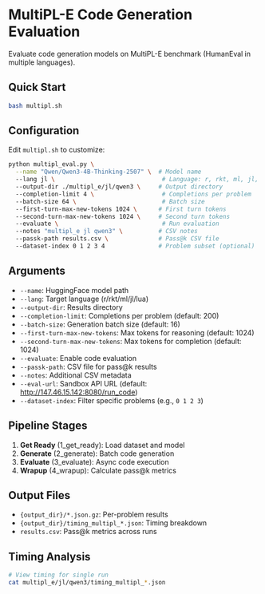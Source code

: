 # MultiPL-E Code Generation Evaluation

Evaluate code generation models on MultiPL-E benchmark (HumanEval in multiple languages).

## Quick Start

```bash
bash multipl.sh
```

## Configuration

Edit `multipl.sh` to customize:

```bash
python multipl_eval.py \
  --name "Qwen/Qwen3-4B-Thinking-2507" \  # Model name
  --lang jl \                              # Language: r, rkt, ml, jl, lua
  --output-dir ./multipl_e/jl/qwen3 \     # Output directory
  --completion-limit 4 \                   # Completions per problem
  --batch-size 64 \                        # Batch size
  --first-turn-max-new-tokens 1024 \      # First turn tokens
  --second-turn-max-new-tokens 1024 \     # Second turn tokens
  --evaluate \                             # Run evaluation
  --notes "multipl_e jl qwen3" \          # CSV notes
  --passk-path results.csv \              # Pass@k CSV file
  --dataset-index 0 1 2 3 4               # Problem subset (optional)
```

## Arguments

- `--name`: HuggingFace model path
- `--lang`: Target language (r/rkt/ml/jl/lua)
- `--output-dir`: Results directory
- `--completion-limit`: Completions per problem (default: 200)
- `--batch-size`: Generation batch size (default: 16)
- `--first-turn-max-new-tokens`: Max tokens for reasoning (default: 1024)
- `--second-turn-max-new-tokens`: Max tokens for completion (default: 1024)
- `--evaluate`: Enable code evaluation
- `--passk-path`: CSV file for pass@k results
- `--notes`: Additional CSV metadata
- `--eval-url`: Sandbox API URL (default: http://147.46.15.142:8080/run_code)
- `--dataset-index`: Filter specific problems (e.g., `0 1 2 3`)

## Pipeline Stages

1. **Get Ready** (1_get_ready): Load dataset and model
2. **Generate** (2_generate): Batch code generation
3. **Evaluate** (3_evaluate): Async code execution
4. **Wrapup** (4_wrapup): Calculate pass@k metrics

## Output Files

- `{output_dir}/*.json.gz`: Per-problem results
- `{output_dir}/timing_multipl_*.json`: Timing breakdown
- `results.csv`: Pass@k metrics across runs

## Timing Analysis

```bash
# View timing for single run
cat multipl_e/jl/qwen3/timing_multipl_*.json
```
